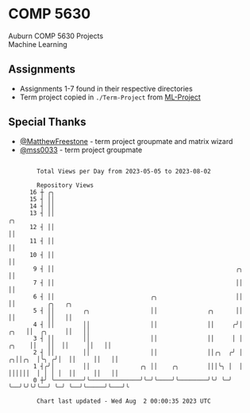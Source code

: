 # COMP 5630
Auburn COMP 5630 Projects  
Machine Learning

## Assignments
- Assignments 1-7 found in their respective directories
- Term project copied in `./Term-Project` from [ML-Project](https://github.com/wumphlett/ML-Project)

## Special Thanks
- [@MatthewFreestone](https://github.com/MatthewFreestone) - term project groupmate and matrix wizard
- [@mss0033](https://github.com/mss0033) - term project groupmate

```

        Total Views per Day from 2023-05-05 to 2023-08-02

        Repository Views
      16 ┼ ╭╮
      15 ┤ ││
      14 ┤ ││
      13 ┤ ││                                                                    ╭╮
      12 ┤ ││                                                                    ││
      11 ┤ ││                                                                    ││
      10 ┤ ││                                                                    ││
       9 ┤ ││                                                   ╭╮               ││
       7 ┤ ││                                                   ││               ││
       6 ┤ ││                           ╭╮                      ││               ││         ╭╮   ╭╮
       5 ┤ ││        ╭╮                 ││              ╭╮      ││               ││         ││   ││
       4 ┤ ││        ││                 ││              ││     ╭╯│          ╭╮   ││  ╭╮     ││   ││
       3 ┤ ││        ││                 ││              ││     │ │    ╭╮    ││   ││  ││     ││   ││
       2 ┤ ││        ││                 ││              ││╭╮  ╭╯ │  ╭╮││╭╮  │╰╮ ╭╯│  ││     ││   ││
       1 ┤╭╯│        ││              ╭╮ ││    ╭╮        │││╰╮ │  │  ││││││  │ │ │ │  ││     ││   ││
       0 ┼╯ ╰────────╯╰──────────────╯╰─╯╰────╯╰────────╯╰╯ ╰─╯  ╰──╯╰╯╰╯╰──╯ ╰─╯ ╰──╯╰─────╯╰───╯╰

        Chart last updated - Wed Aug  2 00:00:35 2023 UTC
        
```
